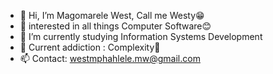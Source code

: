 - 👋 Hi, I’m Magomarele West, Call me Westy😁
- 👀 interested in all things Computer Software😊
- 🌱 I’m currently studying Information Systems Development 
- 🤪 Current addiction : Complexity🥴
- 📫 Contact: westmphahlele.mw@gmail.com 

<!---
Westy21/Westy21 is a ✨ special ✨ repository because its `README.md` (this file) appears on your GitHub profile.
You can click the Preview link to take a look at your changes.
--->
